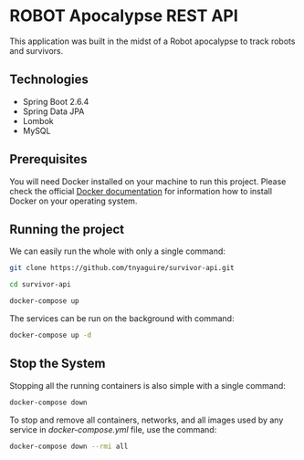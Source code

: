 # ROBOT Apocalypse REST API

This application was built in the midst of a Robot apocalypse to track robots and survivors.

## Technologies

- Spring Boot 2.6.4
- Spring Data JPA
- Lombok
- MySQL

## Prerequisites

You will need Docker installed on your machine to run this project. Please check the
official [Docker documentation](https://docs.docker.com/engine/) for information how to install Docker on your operating
system.

## Running the project

We can easily run the whole with only a single command:

```bash
git clone https://github.com/tnyaguire/survivor-api.git
```

```bash
cd survivor-api
```

```bash
docker-compose up
```

The services can be run on the background with command:

```bash
docker-compose up -d
```

## Stop the System

Stopping all the running containers is also simple with a single command:

```bash
docker-compose down
```

To stop and remove all containers, networks, and all images used by any service in <em>
docker-compose.yml</em> file, use the command:

```bash
docker-compose down --rmi all
```
